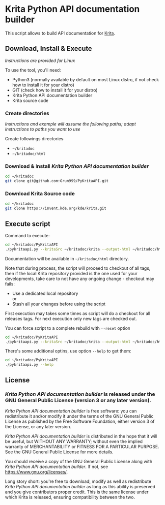 # Krita Python API documentation builder

This script allows to build API documentation for [Krita](https://krita.org).

## Download, Install & Execute

_Instructions are provided for Linux_

To use the tool, you'll need:
- Python3 (normally available by default on most Linux distro, if not check how to install it for your distro)
- GIT (check how to install it for your distro)
- Krita Python API documentation builder
- Krita source code

### Create directories

_Instructions and example will assume the following paths; adapt instructions to paths you want to use_

Create followings directories
- `~/kritadoc`
- `~/kritadoc/html`

### Download & Install _Krita Python API documentation builder_

```bash
cd ~/kritadoc
git clone git@github.com:Grum999/PyKritaAPI.git
```

### Download Krita Source code

```bash
cd ~/kritadoc
git clone https://invent.kde.org/kde/krita.git
```


## Execute script

Command to execute:

```bash
cd ~/kritadoc/PyKritaAPI
./pykritaapi.py --kritaSrc ~/kritadoc/krita --output-html ~/kritadoc/html
```

Documentation will be available in `~/kritadoc/html` directory.

Note that during process, the script will proceed to checkout of all tags, then if the local Krita repository provided is the one used for your developments, take care to not have any ongoing change - checkout may fails:
- Use a dedicated local repository \
or
- Stash all your changes before using the script

First execution may takes some times as script will do a checkout for all releases tags.
For next execution only new tags are checked out.

You can force script to a complete rebuild with `--reset` option

```bash
cd ~/kritadoc/PyKritaAPI
./pykritaapi.py --kritaSrc ~/kritadoc/krita --output-html ~/kritadoc/html --reset
```

There's some additional optins, use option `--help` to get them:
```bash
cd ~/kritadoc/PyKritaAPI
./pykritaapi.py --help
```


## License

### *Krita Python API documentation builder* is released under the GNU General Public License (version 3 or any later version).

*Krita Python API documentation builder* is free software: you can redistribute it and/or modify it under the terms of the GNU General Public License as published by the Free Software Foundation, either version 3 of the License, or any later version.

*Krita Python API documentation builder* is distributed in the hope that it will be useful, but WITHOUT ANY WARRANTY; without even the implied warranty of MERCHANTABILITY or FITNESS FOR A PARTICULAR PURPOSE. See the GNU General Public License for more details.

You should receive a copy of the GNU General Public License along with *Krita Python API documentation builder*. If not, see <https://www.gnu.org/licenses/>.


Long story short: you're free to download, modify as well as redistribute *Krita Python API documentation builder* as long as this ability is preserved and you give contributors proper credit. This is the same license under which Krita is released, ensuring compatibility between the two.
